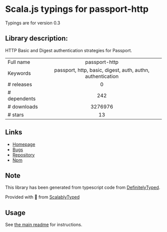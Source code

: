 
# Scala.js typings for passport-http

Typings are for version 0.3

## Library description:
HTTP Basic and Digest authentication strategies for Passport.

|                    |                 |
| ------------------ | :-------------: |
| Full name          | passport-http |
| Keywords           | passport, http, basic, digest, auth, authn, authentication |
| # releases         | 0 |
| # dependents       | 242 |
| # downloads        | 3276976 |
| # stars            | 13 |

## Links
- [Homepage](https://github.com/jaredhanson/passport-http)
- [Bugs](http://github.com/jaredhanson/passport-http/issues)
- [Repository](https://github.com/jaredhanson/passport-http)
- [Npm](https://www.npmjs.com/package/passport-http)
    


## Note
This library has been generated from typescript code from [DefinitelyTyped](https://definitelytyped.org).

Provided with :purple_heart: from [ScalablyTyped](https://github.com/oyvindberg/ScalablyTyped)

## Usage
See [the main readme](../../readme.md) for instructions.


